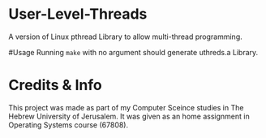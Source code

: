 # User-Level-Threads
A version of Linux pthread Library to allow multi-thread programming.

#Usage
Running `make` with no argument should generate uthreds.a Library.

# Credits & Info
This project was made as part of my Computer Sceince studies in The Hebrew University of Jerusalem.
It was given as an home assignment in Operating Systems course (67808).
